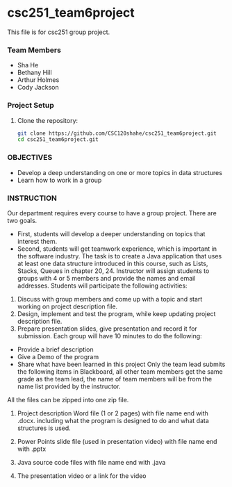 # csc251_team6project
This file is for csc251 group project.

### Team Members
- Sha He
- Bethany Hill
- Arthur Holmes
- Cody Jackson

### Project Setup
1. Clone the repository:
   ```bash
   git clone https://github.com/CSC120shahe/csc251_team6project.git
   cd csc251_team6project.git
   ```

### OBJECTIVES
- Develop a deep understanding on one or more topics in data structures
- Learn how to work in a group

### INSTRUCTION
Our department requires every course to have a group project. There are two goals.
- First, students will develop a deeper understanding on topics that interest them.
- Second, students will get teamwork experience, which is important in the software
industry.
The task is to create a Java application that uses at least one data structure introduced
in this course, such as Lists, Stacks, Queues in chapter 20, 24.
Instructor will assign students to groups with 4 or 5 members and provide the names
and email addresses.
Students will participate the following activities:
1. Discuss with group members and come up with a topic and start working on
project description file.
2. Design, implement and test the program, while keep updating project description
file.
3. Prepare presentation slides, give presentation and record it for submission. Each
group will have 10 minutes to do the following:
- Provide a brief description
- Give a Demo of the program
- Share what have been learned in this project
Only the team lead submits the following items in Blackboard, all other team members
get the same grade as the team lead, the name of team members will be from the
name list provided by the instructor. 

All the files can be zipped into one zip file.
1. Project description Word file (1 or 2 pages) with file name end with .docx.
including what the program is designed to do and what data structures is used.

2. Power Points slide file (used in presentation video) with file name end with .pptx

3. Java source code files with file name end with .java

4. The presentation video or a link for the video
